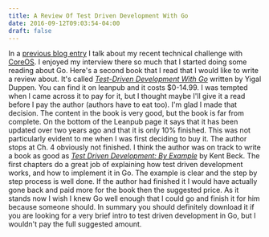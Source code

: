 ```yaml
---
title: A Review Of Test Driven Development With Go
date: 2016-09-12T09:03:54-04:00
draft: false
---
```

In a [previous blog entry](2016/09/02/a-review-of-an-introduction-to-programming-in-go.md) I talk about my recent technical challenge with [CoreOS](https://coreos.com/).
I enjoyed my interview there so much that I started doing some reading about Go.
Here's a second book that I read that I would like to write a review about.
It's called [_Test-Driven Development With Go_](https://leanpub.com/golang-tdd/read) written by Yigal Duppen.
You can find it on leanpub and it costs $0-14.99.
I was tempted when I came across it to pay for it, but I thought maybe I'll give it a read before I pay the author (authors have to eat too).
I'm glad I made that decision.
The content in the book is very good, but the book is far from complete.
On the bottom of the Leanpub page it says that it has been updated over two years ago and that it is only 10% finished.
This was not particularly evident to me when I was first deciding to buy it.
The author stops at Ch. 4 obviously not finished.
I think the author was on track to write a book as good as [_Test Driven Development: By Example_](https://www.amazon.com/Test-Driven-Development-Kent-Beck/dp/0321146530) by Kent Beck.
The first chapters do a great job of explaining how test driven development works, and how to implement it in Go.
The example is clear and the step by step process is well done.
If the author had finished it I would have actually gone back and paid more for the book then the suggested price.
As it stands now I wish I knew Go well enough that I could go and finish it for him because someone should.
In summary you should definitely download it if you are looking for a very brief intro to test driven development in Go, but I wouldn't pay the full suggested amount.
